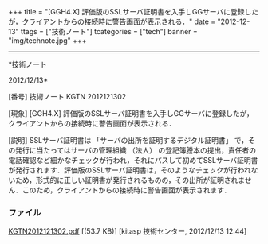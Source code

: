 ﻿+++
title = "[GGH4.X] 評価版のSSLサーバ証明書を入手しGGサーバに登録したが，クライアントからの接続時に警告画面が表示される．"
date = "2012-12-13"
ttags = ["技術ノート"]
tcategories = ["tech"]
banner = "img/technote.jpg"
+++

-----------------------------------------------------------------------------------------------------------------------------

*技術ノート

2012/12/13*


[番号]
技術ノート KGTN 2012121302

[現象]
[GGH4.X]
評価版のSSLサーバ証明書を入手しGGサーバに登録したが，クライアントからの接続時に警告画面が表示される．

[説明]
SSLサーバ証明書は 「サーバの出所を証明するデジタル証明書」
で，その発行に当たってはサーバの管理組織 （法人）
の登記簿謄本の提出，責任者の電話確認など細かなチェックが行われ，それにパスして初めてSSLサーバ証明書が発行されます．評価版のSSLサーバ証明書は，そのようなチェックが行われないため，形式的に正しい証明書が発行されるものの，その出所が証明されません．このため，クライアントからの接続時に警告画面が表示されます．


### ファイル

 
 


[KGTN2012121302.pdf](http://techreport.kitasp.net/attachments/download/1155/KGTN2012121302.pdf)
 [(53.7 KB)] [kitasp 技術センター, 2012/12/13
12:44]


 


 


